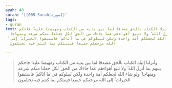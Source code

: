 ```yaml
---
ayah: 48
surah: '[[005-Surah|سورة]]'
tags:
- quran
text: وأنزلنا إليك الكتاب بالحق مصدقا لما بين يديه من الكتاب ومهيمنا عليه ۖ فاحكم
  بينهم بما أنزل الله ۖ ولا تتبع أهواءهم عما جاءك من الحق ۚ لكل جعلنا منكم شرعة ومنهاجا
  ۚ ولو شاء الله لجعلكم أمة واحدة ولكن ليبلوكم في ما آتاكم ۖ فاستبقوا الخيرات ۚ إلى
  الله مرجعكم جميعا فينبئكم بما كنتم فيه تختلفون

---
```

> وأنزلنا إليك الكتاب بالحق مصدقا لما بين يديه من الكتاب ومهيمنا عليه ۖ فاحكم بينهم بما أنزل الله ۖ ولا تتبع أهواءهم عما جاءك من الحق ۚ لكل جعلنا منكم شرعة ومنهاجا ۚ ولو شاء الله لجعلكم أمة واحدة ولكن ليبلوكم في ما آتاكم ۖ فاستبقوا الخيرات ۚ إلى الله مرجعكم جميعا فينبئكم بما كنتم فيه تختلفون
